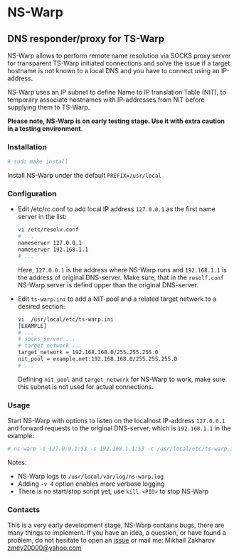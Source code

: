# NS-Warp

## DNS responder/proxy for TS-Warp

NS-Warp allows to perform remote name resolution via SOCKS proxy server for transparent TS-Warp initiated connections
and solve the issue if a target hostname is not known to a local DNS and you have to connect using an IP-address.

NS-Warp uses an IP subnet to define Name to IP translation Table (NIT), to temporary associate hostnames with
IP-addresses from NIT before supplying them to TS-Warp.

**Please note, NS-Warp is on early testing stage. Use it with extra caution in a testing environment**.

### Installation

```sh
# sudo make install
```

Install NS-Warp under the default `PREFIX=/usr/local`

### Configuration

* Edit /etc/rc.conf to add local IP address `127.0.0.1` as the first name server in the list:

  ```sh
  vi /etc/resolv.conf
  # ...
  nameserver 127.0.0.1
  nameserver 192.168.1.1
  # ...
  ```

  Here, `127.0.0.1` is the address where NS-Warp runs and `192.168.1.1` is the address of original DNS-server.
  Make sure, that in the `resolf.conf` NS-Warp server is defind upper than the original DNS-server.

* Edit `ts-warp.ini` to add a NIT-pool and a related target network to a desired section:

  ```sh
  vi  /usr/local/etc/ts-warp.ini
  [EXAMPLE]
  # ...
  # socks_server ...
  # target_network ...
  target_network = 192.168.168.0/255.255.255.0
  nit_pool = example.net:192.168.168.0/255.255.255.0
  # ...
  ```

  Defining `nit_pool` and `target_network` for NS-Warp to work, make sure this subnet is not used for actual connections.

### Usage

Start NS-Warp with options to listen on the localhost IP-address `127.0.0.1` and forward requests to the original
DNS-server, which is `192.168.1.1` in the example:

```sh
# ns-warp -i 127.0.0.1:53 -s 192.168.1.1:53 -c /usr/local/etc/ts-warp.ini -d
```

Notes:

* NS-Warp logs to `/usr/local/var/log/ns-warp.log`
* Adding `-v 4` option enables more verbose logging
* There is no start/stop script yet, use `kill <PID>` to stop NS-Warp

### Contacts

This is a very early development stage, NS-Warp contains bugs, there are many things to implement. If you have an idea,
a question, or have found a problem, do not hesitate to open an [issue](https://github.com/mezantrop/ts-warp/issues/new/choose)
or mail me: Mikhail Zakharov <zmey20000@yahoo.com>
